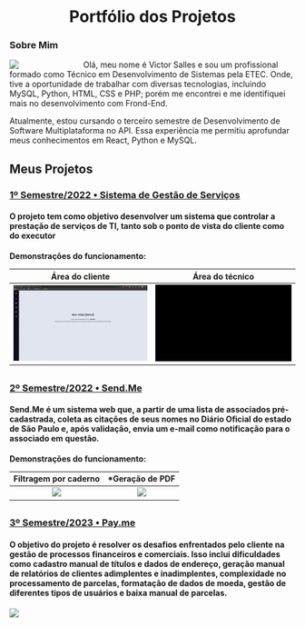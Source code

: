 <h1 align="center">Portfólio dos Projetos</h1>

<h3>Sobre Mim</h3>

<div> 
     <img width="130px" align="left" src= "https://avatars.githubusercontent.com/u/100814132?v=4"/>
  <p>
    Olá, meu nome é Victor Salles e sou um profissional formado como Técnico em Desenvolvimento de Sistemas pela ETEC. Onde, tive a oportunidade de trabalhar com diversas tecnologias, incluindo MySQL, Python, HTML, CSS e PHP; porém me encontrei e me identifiquei mais no desenvolvimento com Frond-End.
  </p>
  <p>
    Atualmente, estou cursando o terceiro semestre de Desenvolvimento de Software Multiplataforma no API. Essa experiência me permitiu aprofundar meus conhecimentos em React, Python e MySQL.
  </p>
</div> 

## Meus Projetos

### [1º Semestre/2022 • Sistema de Gestão de Serviços](https://github.com/Codificados-DSM-2022/API-2022-1)

<h4>O projeto tem como objetivo desenvolver um sistema que controlar a prestação de serviços de TI, tanto sob o ponto de vista do cliente como do executor</h4>


**Demonstrações do funcionamento:**

<div>  
     
|   Área do cliente   | Área do técnico  |
|:----------:|:----------:|
| ![](/doc/Readme/cliente.gif) | ![](/doc/Readme/executor.gif) |
     
</div>  

##

### [2º Semestre/2022 • Send.Me](https://github.com/The-Seven-DSM/Send.me-Documentacao-2022-2)
<h4>Send.Me é um sistema web que, a partir de uma lista de associados pré-cadastrada, coleta as citações de seus nomes no Diário Oficial do estado de São Paulo e, após validação, envia um e-mail como notificação para o associado em questão.</h4>

<div>  

**Demonstrações do funcionamento:**

<div align="center">  
   
|   **Filtragem por caderno**   | ***Geração de PDF**  |
|:----------:|:----------:|
| <img width="460px" src="https://user-images.githubusercontent.com/92696799/204181812-06970d27-4e57-4527-9385-19950bafff8c.gif"/> | <img width="460px" src="https://user-images.githubusercontent.com/96298784/200205887-c27ea6f7-2745-4588-9c49-6d98fa8a81ec.gif"/> |
     
</div>  

##

### [3º Semestre/2023 • Pay.me](https://github.com/CopiloTTeam/documentacao)

<h4>O objetivo do projeto é resolver os desafios enfrentados pelo cliente na gestão de processos financeiros e comerciais. Isso inclui dificuldades como cadastro manual de títulos e dados de endereço, geração manual de relatórios de clientes adimplentes e inadimplentes, complexidade no processamento de parcelas, formatação de dados de moeda, gestão de diferentes tipos de usuários e baixa manual de parcelas.</h4>


<img src="https://github.com/ValderiDouglas/Projeto-2023/assets/96298784/9f65b743-4557-4595-a478-2725160a96b7"/>

